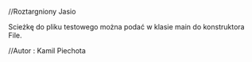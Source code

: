 //Roztargniony Jasio

Scieżkę do pliku testowego można podać w klasie main do konstruktora File.

//Autor : Kamil Piechota